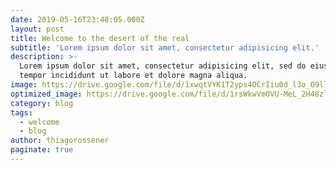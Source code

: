 ```yaml
---
date: 2019-05-16T23:48:05.000Z
layout: post
title: Welcome to the desert of the real
subtitle: 'Lorem ipsum dolor sit amet, consectetur adipisicing elit.'
description: >-
  Lorem ipsum dolor sit amet, consectetur adipisicing elit, sed do eiusmod
  tempor incididunt ut labore et dolore magna aliqua.
image: https://drive.google.com/file/d/1xwqtVYK1T2yps4OCrIiu0d_l3o_O9llE/view?usp=sharing
optimized_image: https://drive.google.com/file/d/1rsWkwVm0VU-MeL_2H48zlBfICKLX3MU5/view?usp=sharing
category: blog
tags:
  - welcome
  - blog
author: thiagorossener
paginate: true
---
```

